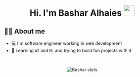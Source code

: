 <h1 align="center">Hi. I'm Bashar Alhaies
  <img src="https://media.giphy.com/media/hvRJCLFzcasrR4ia7z/giphy.gif" width="35">
</h1>


## :sassy_man:  About me
- :computer: I'm software engineer working in web development
- :notebook: Learning `AI` and `ML` and trying to build fun projects with it
<br>

<div align="center">

![Bashar stats](https://github-readme-stats.vercel.app/api?username=bashar-alhaies&theme=aura&show_icons=true)
</div>


